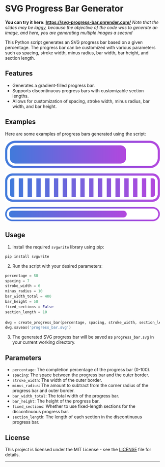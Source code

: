 # SVG Progress Bar Generator
**You can try it here: https://svg-progress-bar.onrender.com/**
_Note that the slides may be laggy, because the objective of the code was to generate an image, and here, you are generating multiple images a second_

This Python script generates an SVG progress bar based on a given percentage. The progress bar can be customized with various parameters such as spacing, stroke width, minus radius, bar width, bar height, and section length.

## Features

- Generates a gradient-filled progress bar.
- Supports discontinuous progress bars with customizable section lengths.
- Allows for customization of spacing, stroke width, minus radius, bar width, and bar height.

## Examples

Here are some examples of progress bars generated using the script:

![Example 1](images/example1.svg)

![Example 2](images/example2.svg)

![Example 3](images/example3.svg)

## Usage

1. Install the required `svgwrite` library using pip:

```bash
pip install svgwrite
```

2. Run the script with your desired parameters:

```python
percentage = 80
spacing = 7
stroke_width = 6
minus_radius = 10
bar_width_total = 400
bar_height = 50
fixed_sections = False
section_length = 10

dwg = create_progress_bar(percentage, spacing, stroke_width, section_length, minus_radius, bar_width_total, bar_height, fixed_sections)
dwg.saveas('progress_bar.svg')
```

3. The generated SVG progress bar will be saved as `progress_bar.svg` in your current working directory.

## Parameters

- `percentage`: The completion percentage of the progress bar (0-100).
- `spacing`: The space between the progress bar and the outer border.
- `stroke_width`: The width of the outer border.
- `minus_radius`: The amount to subtract from the corner radius of the progress bar and outer border.
- `bar_width_total`: The total width of the progress bar.
- `bar_height`: The height of the progress bar.
- `fixed_sections`: Whether to use fixed-length sections for the discontinuous progress bar.
- `section_length`: The length of each section in the discontinuous progress bar.

## License

This project is licensed under the MIT License - see the [LICENSE](LICENSE) file for details.

---
